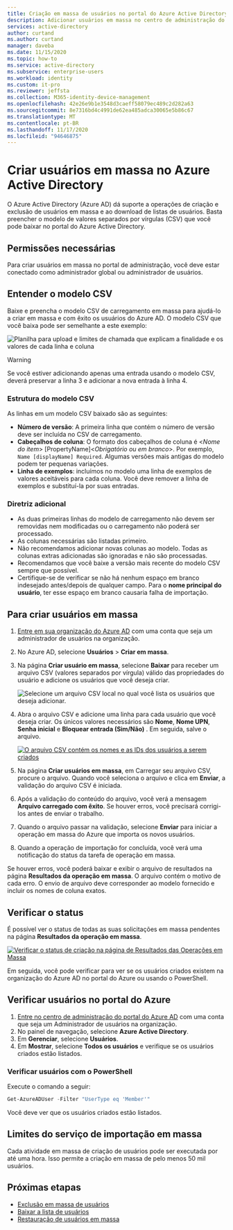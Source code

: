 ```yaml
---
title: Criação em massa de usuários no portal do Azure Active Directory | Microsoft Docs
description: Adicionar usuários em massa no centro de administração do Azure AD no Azure Active Directory
services: active-directory
author: curtand
ms.author: curtand
manager: daveba
ms.date: 11/15/2020
ms.topic: how-to
ms.service: active-directory
ms.subservice: enterprise-users
ms.workload: identity
ms.custom: it-pro
ms.reviewer: jeffsta
ms.collection: M365-identity-device-management
ms.openlocfilehash: 42e26e9b1e3548d3caeff58079ec489c2d282a63
ms.sourcegitcommit: 8e7316bd4c4991de62ea485adca30065e5b86c67
ms.translationtype: MT
ms.contentlocale: pt-BR
ms.lasthandoff: 11/17/2020
ms.locfileid: "94646875"
---
```

# <a name="bulk-create-users-in-azure-active-directory"></a>Criar usuários em massa no Azure Active Directory

O Azure Active Directory (Azure AD) dá suporte a operações de criação e exclusão de usuários em massa e ao download de listas de usuários. Basta preencher o modelo de valores separados por vírgulas (CSV) que você pode baixar no portal do Azure Active Directory.

## <a name="required-permissions"></a>Permissões necessárias

Para criar usuários em massa no portal de administração, você deve estar conectado como administrador global ou administrador de usuários.

## <a name="understand-the-csv-template"></a>Entender o modelo CSV

Baixe e preencha o modelo CSV de carregamento em massa para ajudá-lo a criar em massa e com êxito os usuários do Azure AD. O modelo CSV que você baixa pode ser semelhante a este exemplo:

![Planilha para upload e limites de chamada que explicam a finalidade e os valores de cada linha e coluna](./media/users-bulk-add/create-template-example.png)

> [!WARNING]
> Se você estiver adicionando apenas uma entrada usando o modelo CSV, deverá preservar a linha 3 e adicionar a nova entrada à linha 4.

### <a name="csv-template-structure"></a>Estrutura do modelo CSV

As linhas em um modelo CSV baixado são as seguintes:

- **Número de versão**: A primeira linha que contém o número de versão deve ser incluída no CSV de carregamento.
- **Cabeçalhos de coluna**: O formato dos cabeçalhos de coluna é &lt;*Nome do item*&gt; [PropertyName]&lt;*Obrigatório ou em branco*&gt;. Por exemplo, `Name [displayName] Required`. Algumas versões mais antigas do modelo podem ter pequenas variações.
- **Linha de exemplos**: incluímos no modelo uma linha de exemplos de valores aceitáveis para cada coluna. Você deve remover a linha de exemplos e substituí-la por suas entradas.

### <a name="additional-guidance"></a>Diretriz adicional

- As duas primeiras linhas do modelo de carregamento não devem ser removidas nem modificadas ou o carregamento não poderá ser processado.
- As colunas necessárias são listadas primeiro.
- Não recomendamos adicionar novas colunas ao modelo. Todas as colunas extras adicionadas são ignoradas e não são processadas.
- Recomendamos que você baixe a versão mais recente do modelo CSV sempre que possível.
- Certifique-se de verificar se não há nenhum espaço em branco indesejado antes/depois de qualquer campo. Para o **nome principal do usuário**, ter esse espaço em branco causaria falha de importação.

## <a name="to-create-users-in-bulk"></a>Para criar usuários em massa

1. [Entre em sua organização do Azure AD](https://aad.portal.azure.com) com uma conta que seja um administrador de usuários na organização.
1. No Azure AD, selecione **Usuários** > **Criar em massa**.
1. Na página **Criar usuário em massa**, selecione **Baixar** para receber um arquivo CSV (valores separados por vírgula) válido das propriedades do usuário e adicione os usuários que você deseja criar.

   ![Selecione um arquivo CSV local no qual você lista os usuários que deseja adicionar.](./media/users-bulk-add/upload-button.png)

1. Abra o arquivo CSV e adicione uma linha para cada usuário que você deseja criar. Os únicos valores necessários são **Nome**, **Nome UPN**, **Senha inicial** e **Bloquear entrada (Sim/Não)** . Em seguida, salve o arquivo.

   [![O arquivo CSV contém os nomes e as IDs dos usuários a serem criados](./media/users-bulk-add/add-csv-file.png)](./media/users-bulk-add/add-csv-file.png#lightbox)

1. Na página **Criar usuários em massa**, em Carregar seu arquivo CSV, procure o arquivo. Quando você seleciona o arquivo e clica em **Enviar**, a validação do arquivo CSV é iniciada.
1. Após a validação do conteúdo do arquivo, você verá a mensagem **Arquivo carregado com êxito**. Se houver erros, você precisará corrigi-los antes de enviar o trabalho.
1. Quando o arquivo passar na validação, selecione **Enviar** para iniciar a operação em massa do Azure que importa os novos usuários.
1. Quando a operação de importação for concluída, você verá uma notificação do status da tarefa de operação em massa.

Se houver erros, você poderá baixar e exibir o arquivo de resultados na página **Resultados da operação em massa**. O arquivo contém o motivo de cada erro. O envio de arquivo deve corresponder ao modelo fornecido e incluir os nomes de coluna exatos.

## <a name="check-status"></a>Verificar o status

É possível ver o status de todas as suas solicitações em massa pendentes na página **Resultados da operação em massa**.

   [![Verificar o status de criação na página de Resultados das Operações em Massa](./media/users-bulk-add/bulk-center.png)](./media/users-bulk-add/bulk-center.png#lightbox)

Em seguida, você pode verificar para ver se os usuários criados existem na organização do Azure AD no portal do Azure ou usando o PowerShell.

## <a name="verify-users-in-the-azure-portal"></a>Verificar usuários no portal do Azure

1. [Entre no centro de administração do portal do Azure AD](https://aad.portal.azure.com) com uma conta que seja um Administrador de usuários na organização.
1. No painel de navegação, selecione **Azure Active Directory**.
1. Em **Gerenciar**, selecione **Usuários**.
1. Em **Mostrar**, selecione **Todos os usuários** e verifique se os usuários criados estão listados.

### <a name="verify-users-with-powershell"></a>Verificar usuários com o PowerShell

Execute o comando a seguir:

``` PowerShell
Get-AzureADUser -Filter "UserType eq 'Member'"
```

Você deve ver que os usuários criados estão listados.

## <a name="bulk-import-service-limits"></a>Limites do serviço de importação em massa

Cada atividade em massa de criação de usuários pode ser executada por até uma hora. Isso permite a criação em massa de pelo menos 50 mil usuários.

## <a name="next-steps"></a>Próximas etapas

- [Exclusão em massa de usuários](users-bulk-delete.md)
- [Baixar a lista de usuários](users-bulk-download.md)
- [Restauração de usuários em massa](users-bulk-restore.md)
